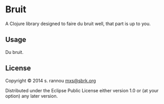 # Bruit

A Clojure library designed to faire du bruit well, that part is up to you.

## Usage

Du bruit.

## License

Copyright © 2014 s. rannou <mxs@sbrk.org>

Distributed under the Eclipse Public License either version 1.0 or (at
your option) any later version.
